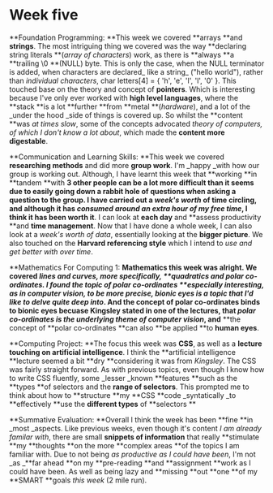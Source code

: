 # Week five

**Foundation Programming: **This week we covered **arrays **and **strings**. The most intriguing thing we covered was the way **declaring string literals **(_array of characters_) work, as there is **always **a **trailing \0 **(NULL) byte. This is only the case, when the NULL terminator is added, when characters are declared_ like a string_ ("hello world"), rather than _individual characters_, char letters\[4] = { 'h', 'e', 'l', 'l', '0' }. This touched base on the theory and concept of **pointers**. Which is interesting because I've only ever worked with **high level languages**, where the **stack **is a lot **further **from **metal **(_hardware_), and a lot of the _under the hood _side of things is covered up. So whilst the **content **was _at times slow_, some of the concepts advocated _theory of computers, _of which_ I don't know a lot about_, which made the **content more digestable**.

**Communication and Learning Skills: **This week we covered **researching methods** and did more **group work**. I'm _happy _with how our group is working out. Although, I have learnt this week that **working **in **tandem **with **3 other people **can be a lot more **difficult **than it seems **due to** easily **going down a rabbit hole of questions** when asking a question to the group. I have carried out a _week's worth_ of** time circling**, and although it has _consumed around an extra hour of my free time_, I think it** has been worth it**. I can look at **each day** and **assess productivity **and **time management**. Now that I have done a whole week, I can also look at a _week's worth of data_, essentially looking at the **bigger picture**. We also touched on the **Harvard referencing style** which I intend to _use and get better with over time_.

**Mathematics For Computing 1: **Mathematics this week was **alright**. We covered _lines _and _curves_, more specifically, **quadratics **and **polar co-ordinates**. I found the topic of** polar co-ordinates **especially **interesting**, as in **computer vision**, to be more precise, **bionic eyes** is a topic that I_'d like to delve quite deep into_. And the concept of polar co-ordinates binds to bionic eyes becuase Kingsley stated in one of the lectures, that _polar co-ordinates is the underlying theme of computer vision_, and** **the concept of **polar co-ordinates **can also **be applied **to **human eyes**.

**Computing Project: **The focus this week was **CSS**, as well as a **lecture touching **on** artificial intelligence**. I think the **artificial intelligence **lecture seemed a bit **dry **considering it was from _Kingsley_. The CSS was fairly straight forward. As with previous topics, even though I know how to write CSS fluently, some _lesser _known **features **such as the **types **of selectors and the **range of selectors**. This prompted me to think about how to **structure **my **CSS **code _syntatically _to **effectively **use the **different types** of **selectors **

**Summative Evaluation: **Overall I think the week has been **fine **in _most _aspects. Like previous weeks, even though it's content _I am already familar with_, there are small **snippets of information** that really **stimulate **my **thoughts **on the more **complex areas **of the topics I am familiar with. Due to not being _as productive as I could have been_, I'm not _as _**far ahead **on my **pre-reading **and **assignment **work as I could have been. As well as being lazy and **missing **out **one **of my **SMART **goals _this week_ (2 mile run).
